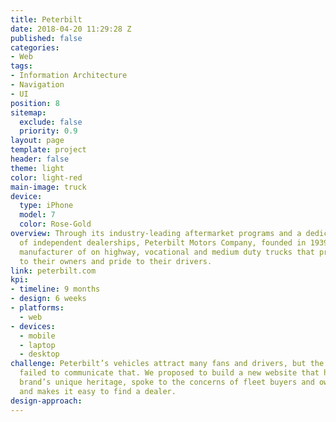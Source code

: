 ```yaml
---
title: Peterbilt
date: 2018-04-20 11:29:28 Z
published: false
categories:
- Web
tags:
- Information Architecture
- Navigation
- UI
position: 8
sitemap:
  exclude: false
  priority: 0.9
layout: page
template: project
header: false
theme: light
color: light-red
main-image: truck
device:
  type: iPhone
  model: 7
  color: Rose-Gold
overview: Through its industry-leading aftermarket programs and a dedicated network
  of independent dealerships, Peterbilt Motors Company, founded in 1939, is an American
  manufacturer of on highway, vocational and medium duty trucks that provide value
  to their owners and pride to their drivers.
link: peterbilt.com
kpi:
- timeline: 9 months
- design: 6 weeks
- platforms:
  - web
- devices:
  - mobile
  - laptop
  - desktop
challenge: Peterbilt’s vehicles attract many fans and drivers, but the existing website
  failed to communicate that. We proposed to build a new website that highlights the
  brand’s unique heritage, spoke to the concerns of fleet buyers and owner-operators,
  and makes it easy to find a dealer.
design-approach:
---
```

